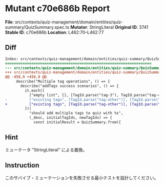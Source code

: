 # Mutant c70e686b Report

**File**: src/contexts/quiz-management/domain/entities/quiz-summary/QuizSummary.spec.ts
**Mutator**: StringLiteral
**Original ID**: 3741
**Stable ID**: c70e686b
**Location**: L462:70–L462:77

## Diff

```diff
Index: src/contexts/quiz-management/domain/entities/quiz-summary/QuizSummary.spec.ts
===================================================================
--- src/contexts/quiz-management/domain/entities/quiz-summary/QuizSummary.spec.ts	original
+++ src/contexts/quiz-management/domain/entities/quiz-summary/QuizSummary.spec.ts	mutated #3741
@@ -458,9 +458,9 @@
     describe("Multiple tag operations", () => {
       describe("addTags success scenarios", () => {
         it.each([
           ["empty list", [], [TagId.parse("tag-3"), TagId.parse("tag-4")]],
-          ["existing tags", [TagId.parse("tag-other")], [TagId.parse("tag-3")]],
+          ["existing tags", [TagId.parse("tag-other")], [TagId.parse("")]],
         ])(
           "should add multiple tags to quiz with %s",
           (_desc, initialTagIds, newTagIds) => {
             const initialResult = QuizSummary.from({
```

## Hint

ミューテータ "StringLiteral" による置換。

## Instruction

このサバイブ・ミューテーションを失敗させる最小テストを設計してください。
